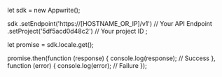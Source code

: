 let sdk = new Appwrite();

sdk
    .setEndpoint('https://[HOSTNAME_OR_IP]/v1') // Your API Endpoint
    .setProject('5df5acd0d48c2') // Your project ID
;

let promise = sdk.locale.get();

promise.then(function (response) {
    console.log(response); // Success
}, function (error) {
    console.log(error); // Failure
});